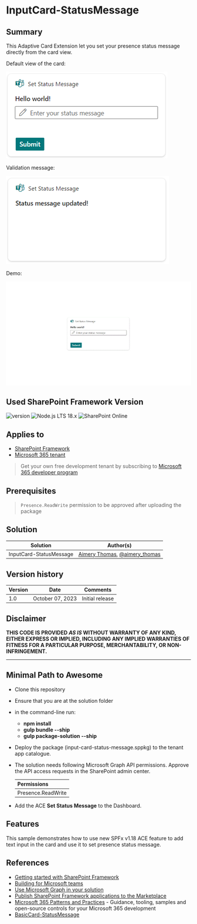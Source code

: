 # InputCard-StatusMessage

## Summary

This Adaptive Card Extension let you set your presence status message directly from the card view.

Default view of the card:

![DefaultView](./assets/DefaultView.png)

Validation message:

![ValidationMessage](./assets/ValidationMessage.png)

Demo:

![Demo](./assets/StatusMessageGif.gif)


## Used SharePoint Framework Version

![version](https://img.shields.io/badge/version-1.18.0-green.svg)
![Node.js LTS 18.x](https://img.shields.io/badge/Node.js-LTS%2018.x-green.svg)
![SharePoint Online](https://img.shields.io/badge/SharePoint-Online-yellow.svg)

## Applies to

- [SharePoint Framework](https://aka.ms/spfx)
- [Microsoft 365 tenant](https://docs.microsoft.com/en-us/sharepoint/dev/spfx/set-up-your-developer-tenant)

> Get your own free development tenant by subscribing to [Microsoft 365 developer program](http://aka.ms/o365devprogram)

## Prerequisites

> `Presence.ReadWrite` permission to be approved after uploading the package

## Solution

| Solution    | Author(s)                                               |
| ----------- | ------------------------------------------------------- |
| InputCard-StatusMessage | [Aimery Thomas](https://github.com/a1mery), [@aimery_thomas](https://twitter.com/aimery_thomas) |

## Version history

| Version | Date             | Comments        |
| ------- | ---------------- | --------------- |
| 1.0     | October 07, 2023 | Initial release |

## Disclaimer

**THIS CODE IS PROVIDED _AS IS_ WITHOUT WARRANTY OF ANY KIND, EITHER EXPRESS OR IMPLIED, INCLUDING ANY IMPLIED WARRANTIES OF FITNESS FOR A PARTICULAR PURPOSE, MERCHANTABILITY, OR NON-INFRINGEMENT.**

---

## Minimal Path to Awesome

- Clone this repository
- Ensure that you are at the solution folder
- in the command-line run:
  - **npm install**
  - **gulp bundle --ship**
  - **gulp package-solution --ship**
- Deploy the package (input-card-status-message.sppkg) to the tenant app catalogue.
- The solution needs following Microsoft Graph API permissions. Approve the API access requests in the SharePoint admin center.

  | Permissions               |
  |---------------------------|
  | Presence.ReadWrite |

- Add the ACE **Set Status Message** to the Dashboard.

## Features

This sample demonstrates how to use new SPFx v1.18 ACE feature to add text input in the card and use it to set presence status message.

## References

- [Getting started with SharePoint Framework](https://docs.microsoft.com/en-us/sharepoint/dev/spfx/set-up-your-developer-tenant)
- [Building for Microsoft teams](https://docs.microsoft.com/en-us/sharepoint/dev/spfx/build-for-teams-overview)
- [Use Microsoft Graph in your solution](https://docs.microsoft.com/en-us/sharepoint/dev/spfx/web-parts/get-started/using-microsoft-graph-apis)
- [Publish SharePoint Framework applications to the Marketplace](https://docs.microsoft.com/en-us/sharepoint/dev/spfx/publish-to-marketplace-overview)
- [Microsoft 365 Patterns and Practices](https://aka.ms/m365pnp) - Guidance, tooling, samples and open-source controls for your Microsoft 365 development
- [BasicCard-StatusMessage](https://github.com/pnp/sp-dev-fx-aces/tree/main/samples/BasicCard-StatusMessage#basiccard-statusmessage)
